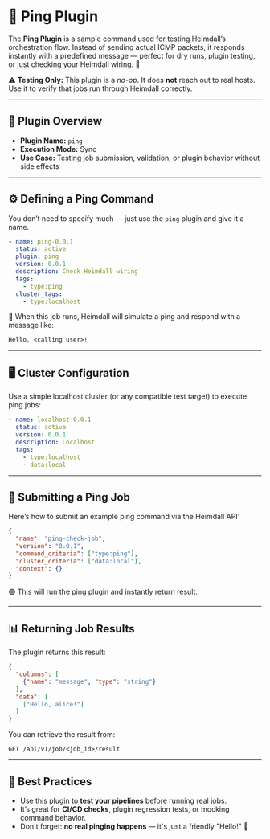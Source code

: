 # 🏓 Ping Plugin

The **Ping Plugin** is a sample command used for testing Heimdall’s orchestration flow. Instead of sending actual ICMP packets, it responds instantly with a predefined message — perfect for dry runs, plugin testing, or just checking your Heimdall wiring. 🚧

⚠️ **Testing Only:** This plugin is a *no-op*. It does **not** reach out to real hosts. Use it to verify that jobs run through Heimdall correctly.

---

## 🧩 Plugin Overview

* **Plugin Name:** `ping`
* **Execution Mode:** Sync
* **Use Case:** Testing job submission, validation, or plugin behavior without side effects

---

## ⚙️ Defining a Ping Command

You don’t need to specify much — just use the `ping` plugin and give it a name.

```yaml
- name: ping-0.0.1
  status: active
  plugin: ping
  version: 0.0.1
  description: Check Heimdall wiring
  tags:
    - type:ping
  cluster_tags:
    - type:localhost
```

🔹 When this job runs, Heimdall will simulate a ping and respond with a message like:

```
Hello, <calling user>!
```

---

## 🖥️ Cluster Configuration

Use a simple localhost cluster (or any compatible test target) to execute ping jobs:

```yaml
- name: localhost-0.0.1
  status: active
  version: 0.0.1
  description: Localhost
  tags:
    - type:localhost
    - data:local
```

---

## 🚀 Submitting a Ping Job

Here’s how to submit an example ping command via the Heimdall API:

```json
{
  "name": "ping-check-job",
  "version": "0.0.1",
  "command_criteria": ["type:ping"],
  "cluster_criteria": ["data:local"],
  "context": {}
}
```

🟢 This will run the ping plugin and instantly return result.

---

## 📊 Returning Job Results

The plugin returns this result:

```json
{
  "columns": [
    {"name": "message", "type": "string"}
  ],
  "data": [
    ["Hello, alice!"]
  ]
}
```

You can retrieve the result from:

```
GET /api/v1/job/<job_id>/result
```

---

## 🧠 Best Practices

* Use this plugin to **test your pipelines** before running real jobs.
* It’s great for **CI/CD checks**, plugin regression tests, or mocking command behavior.
* Don't forget: **no real pinging happens** — it's just a friendly "Hello!" 🎯
